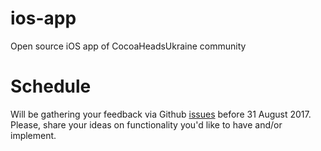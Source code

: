 # ios-app
Open source iOS app of CocoaHeadsUkraine community

# Schedule

Will be gathering your feedback via Github [issues](https://github.com/cocoaheadsukraine/ios-app/issues) before 31 August 2017.
Please, share your ideas on functionality you'd like to have and/or implement.
